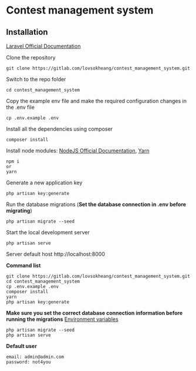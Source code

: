 # Contest management system

## Installation

[Laravel Official Documentation](https://laravel.com/docs/8.x)


Clone the repository

    git clone https://gitlab.com/lovsokheang/contest_management_system.git

Switch to the repo folder

    cd contest_management_system

Copy the example env file and make the required configuration changes in the .env file

    cp .env.example .env

Install all the dependencies using composer

    composer install
    
Install node modules: [NodeJS Official Documentation](https://nodejs.org/en/), [Yarn](https://yarnpkg.com/)

    npm i
    or
    yarn

Generate a new application key

    php artisan key:generate

Run the database migrations (**Set the database connection in .env before migrating**)

    php artisan migrate --seed

Start the local development server

    php artisan serve

Server default host http://localhost:8000

**Command list**

    git clone https://gitlab.com/lovsokheang/contest_management_system.git
    cd contest_management_system
    cp .env.example .env
    composer install
    yarn
    php artisan key:generate
    
**Make sure you set the correct database connection information before running the migrations** [Environment variables](#environment-variables)

    php artisan migrate --seed
    php artisan serve

**Default user**

    email: admin@admin.com
    password: not4you


